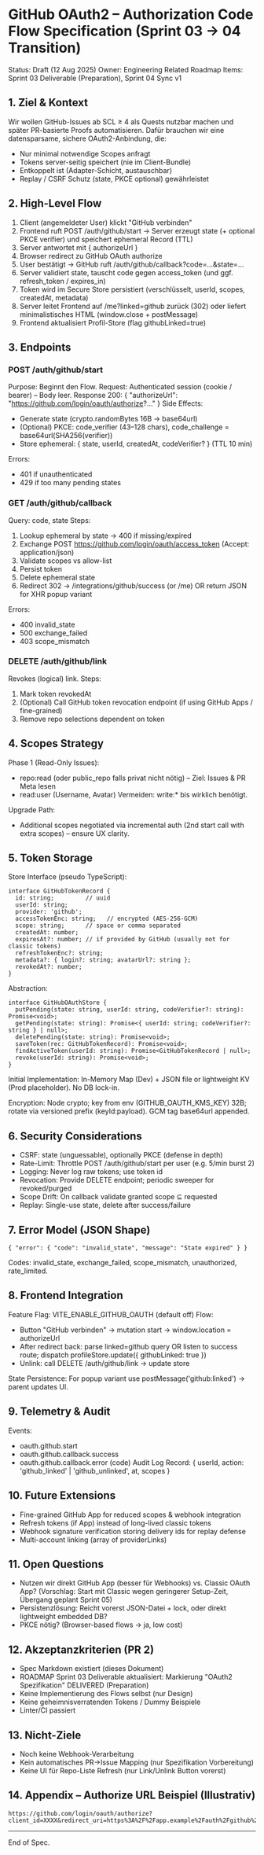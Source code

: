 # GitHub OAuth2 – Authorization Code Flow Specification (Sprint 03 → 04 Transition)

Status: Draft (12 Aug 2025)
Owner: Engineering
Related Roadmap Items: Sprint 03 Deliverable (Preparation), Sprint 04 Sync v1

## 1. Ziel & Kontext
Wir wollen GitHub-Issues ab SCL ≥ 4 als Quests nutzbar machen und später PR-basierte Proofs automatisieren. Dafür brauchen wir eine datensparsame, sichere OAuth2-Anbindung, die:
- Nur minimal notwendige Scopes anfragt
- Tokens server-seitig speichert (nie im Client-Bundle)
- Entkoppelt ist (Adapter-Schicht, austauschbar)
- Replay / CSRF Schutz (state, PKCE optional) gewährleistet

## 2. High-Level Flow
1. Client (angemeldeter User) klickt "GitHub verbinden"
2. Frontend ruft POST /auth/github/start → Server erzeugt state (+ optional PKCE verifier) und speichert ephemeral Record (TTL)
3. Server antwortet mit { authorizeUrl }
4. Browser redirect zu GitHub OAuth authorize
5. User bestätigt → GitHub ruft /auth/github/callback?code=...&state=...
6. Server validiert state, tauscht code gegen access_token (und ggf. refresh_token / expires_in)
7. Token wird im Secure Store persistiert (verschlüsselt, userId, scopes, createdAt, metadata)
8. Server leitet Frontend auf /me?linked=github zurück (302) oder liefert minimalistisches HTML (window.close + postMessage)
9. Frontend aktualisiert Profil-Store (flag githubLinked=true)

## 3. Endpoints
### POST /auth/github/start
Purpose: Beginnt den Flow.
Request: Authenticated session (cookie / bearer) – Body leer.
Response 200:
{
  "authorizeUrl": "https://github.com/login/oauth/authorize?..."
}
Side Effects:
- Generate state (crypto.randomBytes 16B → base64url)
- (Optional) PKCE: code_verifier (43–128 chars), code_challenge = base64url(SHA256(verifier))
- Store ephemeral: { state, userId, createdAt, codeVerifier? } (TTL 10 min)

Errors:
- 401 if unauthenticated
- 429 if too many pending states

### GET /auth/github/callback
Query: code, state
Steps:
1. Lookup ephemeral by state → 400 if missing/expired
2. Exchange POST https://github.com/login/oauth/access_token (Accept: application/json)
3. Validate scopes vs allow-list
4. Persist token
5. Delete ephemeral state
6. Redirect 302 → /integrations/github/success (or /me) OR return JSON for XHR popup variant

Errors:
- 400 invalid_state
- 500 exchange_failed
- 403 scope_mismatch

### DELETE /auth/github/link
Revokes (logical) link.
Steps:
1. Mark token revokedAt
2. (Optional) Call GitHub token revocation endpoint (if using GitHub Apps / fine-grained)
3. Remove repo selections dependent on token

## 4. Scopes Strategy
Phase 1 (Read-Only Issues):
- repo:read (oder public_repo falls privat nicht nötig) – Ziel: Issues & PR Meta lesen
- read:user (Username, Avatar)
Vermeiden: write:* bis wirklich benötigt.

Upgrade Path:
- Additional scopes negotiated via incremental auth (2nd start call with extra scopes) – ensure UX clarity.

## 5. Token Storage
Store Interface (pseudo TypeScript):
```
interface GitHubTokenRecord {
  id: string;         // uuid
  userId: string;
  provider: 'github';
  accessTokenEnc: string;   // encrypted (AES-256-GCM)
  scope: string;      // space or comma separated
  createdAt: number;
  expiresAt?: number; // if provided by GitHub (usually not for classic tokens)
  refreshTokenEnc?: string;
  metadata?: { login?: string; avatarUrl?: string };
  revokedAt?: number;
}
```
Abstraction:
```
interface GitHubOAuthStore {
  putPending(state: string, userId: string, codeVerifier?: string): Promise<void>;
  getPending(state: string): Promise<{ userId: string; codeVerifier?: string } | null>;
  deletePending(state: string): Promise<void>;
  saveToken(rec: GitHubTokenRecord): Promise<void>;
  findActiveToken(userId: string): Promise<GitHubTokenRecord | null>;
  revoke(userId: string): Promise<void>;
}
```
Initial Implementation: In-Memory Map (Dev) + JSON file or lightweight KV (Prod placeholder). No DB lock-in.

Encryption: Node crypto; key from env (GITHUB_OAUTH_KMS_KEY) 32B; rotate via versioned prefix (keyId:payload). GCM tag base64url appended.

## 6. Security Considerations
- CSRF: state (unguessable), optionally PKCE (defense in depth)
- Rate-Limit: Throttle POST /auth/github/start per user (e.g. 5/min burst 2)
- Logging: Never log raw tokens; use token id
- Revocation: Provide DELETE endpoint; periodic sweeper for revoked/purged
- Scope Drift: On callback validate granted scope ⊆ requested
- Replay: Single-use state, delete after success/failure

## 7. Error Model (JSON Shape)
```
{ "error": { "code": "invalid_state", "message": "State expired" } }
```
Codes: invalid_state, exchange_failed, scope_mismatch, unauthorized, rate_limited.

## 8. Frontend Integration
Feature Flag: VITE_ENABLE_GITHUB_OAUTH (default off)
Flow:
- Button "GitHub verbinden" → mutation start → window.location = authorizeUrl
- After redirect back: parse linked=github query OR listen to success route; dispatch profileStore.update({ githubLinked: true })
- Unlink: call DELETE /auth/github/link → update store

State Persistence: For popup variant use postMessage('github:linked') → parent updates UI.

## 9. Telemetry & Audit
Events:
- oauth.github.start
- oauth.github.callback.success
- oauth.github.callback.error (code)
Audit Log Record:
{ userId, action: 'github_linked' | 'github_unlinked', at, scopes }

## 10. Future Extensions
- Fine-grained GitHub App for reduced scopes & webhook integration
- Refresh tokens (if App) instead of long-lived classic tokens
- Webhook signature verification storing delivery ids for replay defense
- Multi-account linking (array of providerLinks)

## 11. Open Questions
- Nutzen wir direkt GitHub App (besser für Webhooks) vs. Classic OAuth App? (Vorschlag: Start mit Classic wegen geringerer Setup-Zeit, Übergang geplant Sprint 05)
- Persistenzlösung: Reicht vorerst JSON-Datei + lock, oder direkt lightweight embedded DB?
- PKCE nötig? (Browser-based flows → ja, low cost)

## 12. Akzeptanzkriterien (PR 2)
- Spec Markdown existiert (dieses Dokument)
- ROADMAP Sprint 03 Deliverable aktualisiert: Markierung "OAuth2 Spezifikation" DELIVERED (Preparation)
- Keine Implementierung des Flows selbst (nur Design)
- Keine geheimnisverratenden Tokens / Dummy Beispiele
- Linter/CI passiert

## 13. Nicht-Ziele
- Noch keine Webhook-Verarbeitung
- Kein automatisches PR→Issue Mapping (nur Spezifikation Vorbereitung)
- Keine UI für Repo-Liste Refresh (nur Link/Unlink Button vorerst)

## 14. Appendix – Authorize URL Beispiel (Illustrativ)
```
https://github.com/login/oauth/authorize?client_id=XXXX&redirect_uri=https%3A%2F%2Fapp.example%2Fauth%2Fgithub%2Fcallback&state=BASE64URL&scope=read%3Auser+public_repo&allow_signup=false&code_challenge=CHALLENGE&code_challenge_method=S256
```

---
End of Spec.
